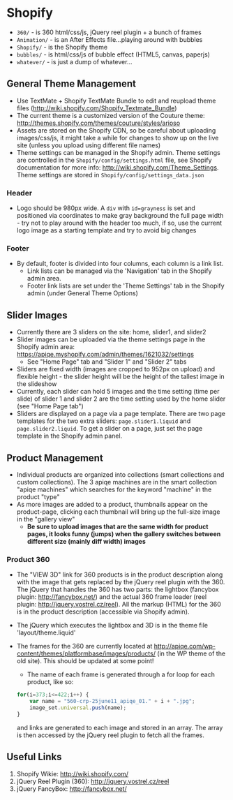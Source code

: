 # Shopify
- `360/` - is 360 html/css/js, jQuery reel plugin + a bunch of frames
- `Animation/` - is an After Effects file...playing around with bubbles
- `Shopify/` - is the Shopify theme
- `bubbles/` - is html/css/js of bubble effect (HTML5, canvas, paperjs)
- `whatever/` - is just a dump of whatever...

## General Theme Management
- Use TextMate + Shopify TextMate Bundle to edit and reupload theme files (<http://wiki.shopify.com/Shopify_Textmate_Bundle>)
- The current theme is a customized version of the Couture theme: <http://themes.shopify.com/themes/couture/styles/arioso>
- Assets are stored on the Shopify CDN, so be careful about uploading images/css/js, it might take a while for changes to show up on the live site (unless you upload using different file names)
- Theme settings can be managed in the Shopify admin. Theme settings are controlled in the `Shopify/config/settings.html` file, see Shopify documentation for more info: <http://wiki.shopify.com/Theme_Settings>. Theme settings are stored in `Shopify/config/settings_data.json`

### Header
- Logo should be 980px wide. A `div` with `id=grayness` is set and positioned via coordinates to make gray background the full page width - try not to play around with the header too much, if so, use the current logo image as a starting template and try to avoid big changes

### Footer
- By default, footer is divided into four columns, each column is a link list.
	- Link lists can be managed via the 'Navigation' tab in the Shopify admin area.
	- Footer link lists are set under the 'Theme Settings' tab in the Shopify admin (under General Theme Options)

## Slider Images
- Currently there are 3 sliders on the site: home, slider1, and slider2
- Slider images can be uploaded via the theme settings page in the Shopify admin area: <https://apiqe.myshopify.com/admin/themes/1621032/settings>
	- See "Home Page" tab and "Slider 1" and "Slider 2" tabs
- Sliders are fixed width (images are cropped to 952px on upload) and flexible height - the slider height will be the height of the tallest image in the slideshow
- Currently, each slider can hold 5 images and the time setting (time per slide) of slider 1 and slider 2 are the time setting used by the home slider (see "Home Page tab")
- Sliders are displayed on a page via a page template. There are two page templates for the two extra sliders: `page.slider1.liquid` and `page.slider2.liquid`. To get a slider on a page, just set the page template in the Shopify admin panel.

## Product Management
- Individual products are organized into collections (smart collections and custom collections). The 3 apiqe machines are in the smart collection "apiqe machines" which searches for the keyword "machine" in the product "type"
- As more images are added to a product, thumbnails appear on the product-page, clicking each thumbnail will bring up the full-size image in the "gallery view"
	- **Be sure to upload images that are the same width for product pages, it looks funny (jumps) when the gallery switches between different size (mainly diff width) images**

### Product 360
- The "VIEW 3D" link for 360 products is in the product description along with the image that gets replaced by the jQuery reel plugin with the 360. The jQuery that handles the 360 has two parts: the lightbox (fancybox plugin: <http://fancybox.net/>) and the actual 360 frame loader (reel plugin: <http://jquery.vostrel.cz/reel>). All the markup (HTML) for the 360 is in the product description (accessible via Shopify admin).
- The jQuery which executes the lightbox and 3D is in the theme file 'layout/theme.liquid'
- The frames for the 360 are currently located at http://apiqe.com/wp-content/themes/platformbase/images/products/ (in the WP theme of the old site). This should be updated at some point!
	- The name of each frame is generated through a for loop for each product, like so:
	
	```javascript
	for(i=373;i<=422;i++) {
		var name = "560-crp-25june11_apiqe_01." + i + ".jpg";
		image_set.universal.push(name);
	}
	```
	
	and links are generated to each image and stored in an array. The array is then accessed by the jQuery reel plugin to fetch all the frames.

## Useful Links
1. Shopify Wikie: http://wiki.shopify.com/
2. jQuery Reel Plugin (360): http://jquery.vostrel.cz/reel
3. jQuery FancyBox: http://fancybox.net/

